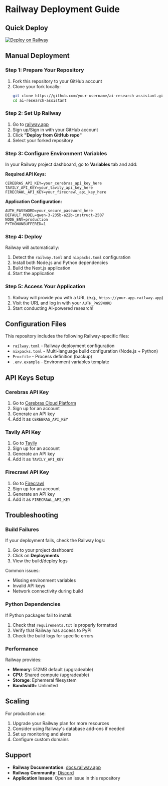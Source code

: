 # Railway Deployment Guide

## Quick Deploy

[![Deploy on Railway](https://railway.app/button.svg)](https://railway.app/template/)

## Manual Deployment

### Step 1: Prepare Your Repository

1. Fork this repository to your GitHub account
2. Clone your fork locally:
   ```bash
   git clone https://github.com/your-username/ai-research-assistant.git
   cd ai-research-assistant
   ```

### Step 2: Set Up Railway

1. Go to [railway.app](https://railway.app)
2. Sign up/Sign in with your GitHub account
3. Click **"Deploy from GitHub repo"**
4. Select your forked repository

### Step 3: Configure Environment Variables

In your Railway project dashboard, go to **Variables** tab and add:

**Required API Keys:**
```
CEREBRAS_API_KEY=your_cerebras_api_key_here
TAVILY_API_KEY=your_tavily_api_key_here
FIRECRAWL_API_KEY=your_firecrawl_api_key_here
```

**Application Configuration:**
```
AUTH_PASSWORD=your_secure_password_here
DEFAULT_MODEL=qwen-3-235b-a22b-instruct-2507
NODE_ENV=production
PYTHONUNBUFFERED=1
```

### Step 4: Deploy

Railway will automatically:
1. Detect the `railway.toml` and `nixpacks.toml` configuration
2. Install both Node.js and Python dependencies
3. Build the Next.js application
4. Start the application

### Step 5: Access Your Application

1. Railway will provide you with a URL (e.g., `https://your-app.railway.app`)
2. Visit the URL and log in with your `AUTH_PASSWORD`
3. Start conducting AI-powered research!

## Configuration Files

This repository includes the following Railway-specific files:

- `railway.toml` - Railway deployment configuration
- `nixpacks.toml` - Multi-language build configuration (Node.js + Python)
- `Procfile` - Process definition (backup)
- `.env.example` - Environment variables template

## API Keys Setup

### Cerebras API Key
1. Go to [Cerebras Cloud Platform](https://cloud.cerebras.ai/)
2. Sign up for an account
3. Generate an API key
4. Add it as `CEREBRAS_API_KEY`

### Tavily API Key
1. Go to [Tavily](https://tavily.com/)
2. Sign up for an account
3. Generate an API key
4. Add it as `TAVILY_API_KEY`

### Firecrawl API Key
1. Go to [Firecrawl](https://firecrawl.dev/)
2. Sign up for an account
3. Generate an API key
4. Add it as `FIRECRAWL_API_KEY`

## Troubleshooting

### Build Failures

If your deployment fails, check the Railway logs:
1. Go to your project dashboard
2. Click on **Deployments**
3. View the build/deploy logs

Common issues:
- Missing environment variables
- Invalid API keys
- Network connectivity during build

### Python Dependencies

If Python packages fail to install:
1. Check that `requirements.txt` is properly formatted
2. Verify that Railway has access to PyPI
3. Check the build logs for specific errors

### Performance

Railway provides:
- **Memory**: 512MB default (upgradeable)
- **CPU**: Shared compute (upgradeable)
- **Storage**: Ephemeral filesystem
- **Bandwidth**: Unlimited

## Scaling

For production use:
1. Upgrade your Railway plan for more resources
2. Consider using Railway's database add-ons if needed
3. Set up monitoring and alerts
4. Configure custom domains

## Support

- **Railway Documentation**: [docs.railway.app](https://docs.railway.app)
- **Railway Community**: [Discord](https://discord.gg/railway)
- **Application Issues**: Open an issue in this repository